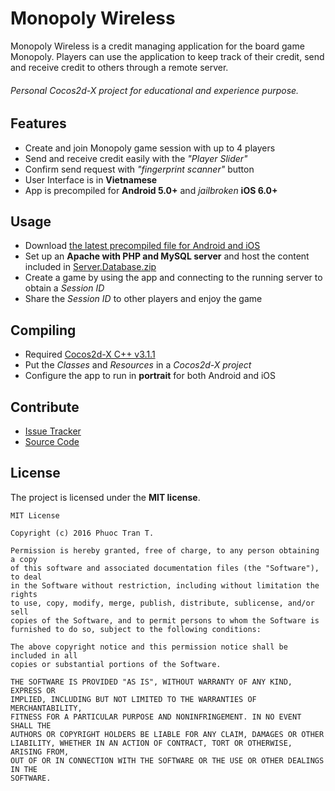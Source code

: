 Monopoly Wireless
=================

Monopoly Wireless is a credit managing application for the board game Monopoly. Players can use the application to keep track of their credit, send and receive credit to others through a remote server.

###### Personal _Cocos2d-X_ project for educational and experience purpose.

Features
--------

- Create and join Monopoly game session with up to 4 players
- Send and receive credit easily with the _"Player Slider"_
- Confirm send request with _"fingerprint scanner"_ button
- User Interface is in __Vietnamese__
- App is precompiled for __Android 5.0+__ and _jailbroken_ __iOS 6.0+__

Usage
-----

- Download [the latest precompiled file for Android and iOS](http://github.com/phuocpeter19/Monopoly-Wireless/releases)
- Set up an __Apache with PHP and MySQL server__ and host the content included in [Server.Database.zip](http://github.com/phuocpeter19/Monopoly-Wireless/releases)
- Create a game by using the app and connecting to the running server to obtain a _Session ID_
- Share the _Session ID_ to other players and enjoy the game

Compiling
---------

- Required [Cocos2d-X C++ v3.1.1](http://cocos2d-x.org/download)
- Put the _Classes_ and _Resources_ in a _Cocos2d-X project_
- Configure the app to run in __portrait__ for both Android and iOS

Contribute
----------

- [Issue Tracker](http://github.com/phuocpeter19/Monopoly-Wireless/issues)
- [Source Code](http://github.com/phuocpeter19/Monopoly-Wireless)

License
-------

The project is licensed under the __MIT license__.

```
MIT License

Copyright (c) 2016 Phuoc Tran T.

Permission is hereby granted, free of charge, to any person obtaining a copy
of this software and associated documentation files (the "Software"), to deal
in the Software without restriction, including without limitation the rights
to use, copy, modify, merge, publish, distribute, sublicense, and/or sell
copies of the Software, and to permit persons to whom the Software is
furnished to do so, subject to the following conditions:

The above copyright notice and this permission notice shall be included in all
copies or substantial portions of the Software.

THE SOFTWARE IS PROVIDED "AS IS", WITHOUT WARRANTY OF ANY KIND, EXPRESS OR
IMPLIED, INCLUDING BUT NOT LIMITED TO THE WARRANTIES OF MERCHANTABILITY,
FITNESS FOR A PARTICULAR PURPOSE AND NONINFRINGEMENT. IN NO EVENT SHALL THE
AUTHORS OR COPYRIGHT HOLDERS BE LIABLE FOR ANY CLAIM, DAMAGES OR OTHER
LIABILITY, WHETHER IN AN ACTION OF CONTRACT, TORT OR OTHERWISE, ARISING FROM,
OUT OF OR IN CONNECTION WITH THE SOFTWARE OR THE USE OR OTHER DEALINGS IN THE
SOFTWARE.
```
